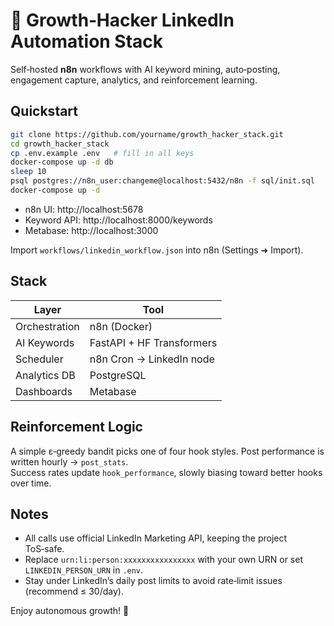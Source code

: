 # 🚀 Growth‑Hacker LinkedIn Automation Stack

Self‑hosted **n8n** workflows with AI keyword mining, auto‑posting, engagement capture, analytics, and reinforcement learning.

## Quickstart

```bash
git clone https://github.com/yourname/growth_hacker_stack.git
cd growth_hacker_stack
cp .env.example .env   # fill in all keys
docker-compose up -d db
sleep 10
psql postgres://n8n_user:changeme@localhost:5432/n8n -f sql/init.sql
docker-compose up -d
```

- n8n UI: http://localhost:5678  
- Keyword API: http://localhost:8000/keywords  
- Metabase: http://localhost:3000

Import `workflows/linkedin_workflow.json` into n8n (Settings ➜ Import).

## Stack

| Layer        | Tool                     |
|--------------|--------------------------|
| Orchestration| n8n (Docker)             |
| AI Keywords  | FastAPI + HF Transformers|
| Scheduler    | n8n Cron → LinkedIn node |
| Analytics DB | PostgreSQL               |
| Dashboards   | Metabase                 |

## Reinforcement Logic

A simple ε‑greedy bandit picks one of four hook styles. Post performance is written hourly → `post_stats`.  
Success rates update `hook_performance`, slowly biasing toward better hooks over time.

## Notes

- All calls use official LinkedIn Marketing API, keeping the project ToS‑safe.  
- Replace `urn:li:person:xxxxxxxxxxxxxxxx` with your own URN or set `LINKEDIN_PERSON_URN` in `.env`.  
- Stay under LinkedIn’s daily post limits to avoid rate‑limit issues (recommend ≤ 30/day).

Enjoy autonomous growth! 🚀
